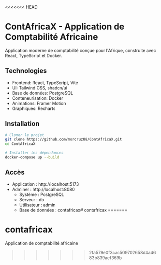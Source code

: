<<<<<<< HEAD
# ContAfricaX - Application de Comptabilité Africaine

Application moderne de comptabilité conçue pour l'Afrique, construite avec React, TypeScript et Docker.

## Technologies

- Frontend: React, TypeScript, Vite
- UI: Tailwind CSS, shadcn/ui
- Base de données: PostgreSQL
- Conteneurisation: Docker
- Animations: Framer Motion
- Graphiques: Recharts

## Installation

```bash
# Cloner le projet
git clone https://github.com/morcruz88/ContAfricaX.git
cd ContAfricaX

# Installer les dépendances
docker-compose up --build
```

## Accès

- Application : http://localhost:5173
- Adminer : http://localhost:8080
  - Système : PostgreSQL
  - Serveur : db
  - Utilisateur : admin
  - Base de données : contafricax# contafricax
=======
# contafricax
Application de comptabilité africaine
>>>>>>> 2fa579e0f3cac509702658d4a4683b839aef369b
